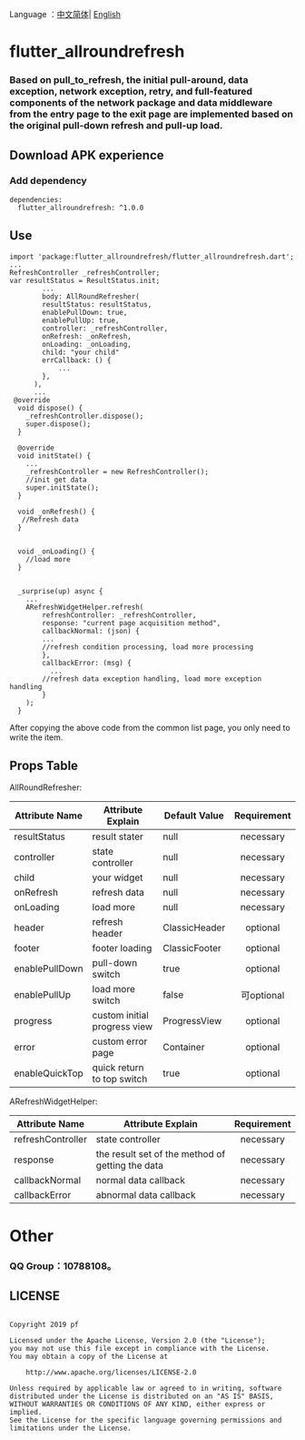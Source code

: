Language ：[中文简体](<https://github.com/android-pf/flutter_allroundrefresh/blob/master/README.md> )| [English](<https://github.com/android-pf/flutter_allroundrefresh/blob/master/README_EN.md> )

# flutter_allroundrefresh

### Based on pull_to_refresh, the initial pull-around, data exception, network exception, retry, and full-featured components of the network package and data middleware from the entry page to the exit page are implemented based on the original pull-down refresh and pull-up load.

## Download APK experience

### Add dependency

```flutter
dependencies:
  flutter_allroundrefresh: ^1.0.0
```

## Use

```flutter
import 'package:flutter_allroundrefresh/flutter_allroundrefresh.dart';
...
RefreshController _refreshController;
var resultStatus = ResultStatus.init;
		...
	    body: AllRoundRefresher(
        resultStatus: resultStatus,
        enablePullDown: true,
        enablePullUp: true,
        controller: _refreshController,
        onRefresh: _onRefresh,
        onLoading: _onLoading,
        child: "your child"
        errCallback: () {
			...
        },
      ),
      ...
 @override
  void dispose() {
    _refreshController.dispose();
    super.dispose();
  }

  @override
  void initState() {
	...
    _refreshController = new RefreshController(); 
    //init get data
    super.initState();
  }

  void _onRefresh() {
   //Refresh data
  }


  void _onLoading() {
  	//load more
  }


  _surprise(up) async {
	...
    ARefreshWidgetHelper.refresh(
        refreshController: _refreshController,
        response: "current page acquisition method",
        callbackNormal: (json) {
       	...
       	//refresh condition processing, load more processing
        },
        callbackError: (msg) {
          ...
       	//refresh data exception handling, load more exception handling
        }
    );
  }
```

After copying the above code from the common list page, you only need to write the item.



## Props Table

AllRoundRefresher:

| Attribute Name | Attribute Explain            | Default Value | Requirement |
| -------------- | ---------------------------- | ------------- | :---------: |
| resultStatus   | result stater                | null          |  necessary  |
| controller     | state controller             | null          |  necessary  |
| child          | your widget                  | null          |  necessary  |
| onRefresh      | refresh data                 | null          |  necessary  |
| onLoading      | load more                    | null          |  necessary  |
| header         | refresh header               | ClassicHeader |  optional   |
| footer         | footer loading               | ClassicFooter |  optional   |
| enablePullDown | pull-down switch             | true          |  optional   |
| enablePullUp   | load more switch             | false         | 可optional  |
| progress       | custom initial progress view | ProgressView  |  optional   |
| error          | custom error page            | Container     |  optional   |
| enableQuickTop | quick return to top switch   | true          |  optional   |

ARefreshWidgetHelper:

| Attribute Name    | Attribute Explain                                | Requirement |
| ----------------- | ------------------------------------------------ | :---------: |
| refreshController | state controller                                 |  necessary  |
| response          | the result set of the method of getting the data |  necessary  |
| callbackNormal    | normal data callback                             |  necessary  |
| callbackError     | abnormal data callback                           |  necessary  |



# Other

### QQ Group：10788108。

## LICENSE

```
 
Copyright 2019 pf

Licensed under the Apache License, Version 2.0 (the "License");
you may not use this file except in compliance with the License.
You may obtain a copy of the License at

    http://www.apache.org/licenses/LICENSE-2.0

Unless required by applicable law or agreed to in writing, software
distributed under the License is distributed on an "AS IS" BASIS,
WITHOUT WARRANTIES OR CONDITIONS OF ANY KIND, either express or implied.
See the License for the specific language governing permissions and
limitations under the License.
 
```
